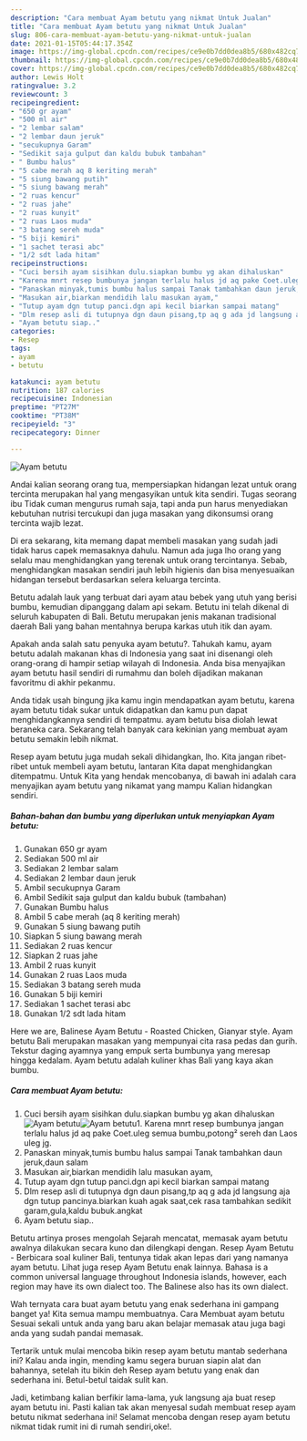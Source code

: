 ```yaml
---
description: "Cara membuat Ayam betutu yang nikmat Untuk Jualan"
title: "Cara membuat Ayam betutu yang nikmat Untuk Jualan"
slug: 806-cara-membuat-ayam-betutu-yang-nikmat-untuk-jualan
date: 2021-01-15T05:44:17.354Z
image: https://img-global.cpcdn.com/recipes/ce9e0b7dd0dea8b5/680x482cq70/ayam-betutu-foto-resep-utama.jpg
thumbnail: https://img-global.cpcdn.com/recipes/ce9e0b7dd0dea8b5/680x482cq70/ayam-betutu-foto-resep-utama.jpg
cover: https://img-global.cpcdn.com/recipes/ce9e0b7dd0dea8b5/680x482cq70/ayam-betutu-foto-resep-utama.jpg
author: Lewis Holt
ratingvalue: 3.2
reviewcount: 3
recipeingredient:
- "650 gr ayam"
- "500 ml air"
- "2 lembar salam"
- "2 lembar daun jeruk"
- "secukupnya Garam"
- "Sedikit saja gulput dan kaldu bubuk tambahan"
- " Bumbu halus"
- "5 cabe merah aq 8 keriting merah"
- "5 siung bawang putih"
- "5 siung bawang merah"
- "2 ruas kencur"
- "2 ruas jahe"
- "2 ruas kunyit"
- "2 ruas Laos muda"
- "3 batang sereh muda"
- "5 biji kemiri"
- "1 sachet terasi abc"
- "1/2 sdt lada hitam"
recipeinstructions:
- "Cuci bersih ayam sisihkan dulu.siapkan bumbu yg akan dihaluskan"
- "Karena mnrt resep bumbunya jangan terlalu halus jd aq pake Coet.uleg semua bumbu,potong² sereh dan Laos uleg jg."
- "Panaskan minyak,tumis bumbu halus sampai Tanak tambahkan daun jeruk,daun salam"
- "Masukan air,biarkan mendidih lalu masukan ayam,"
- "Tutup ayam dgn tutup panci.dgn api kecil biarkan sampai matang"
- "Dlm resep asli di tutupnya dgn daun pisang,tp aq g ada jd langsung aja dgn tutup pancinya.biarkan kuah agak saat,cek rasa tambahkan sedikit garam,gula,kaldu bubuk.angkat"
- "Ayam betutu siap.."
categories:
- Resep
tags:
- ayam
- betutu

katakunci: ayam betutu 
nutrition: 187 calories
recipecuisine: Indonesian
preptime: "PT27M"
cooktime: "PT38M"
recipeyield: "3"
recipecategory: Dinner

---
```



![Ayam betutu](https://img-global.cpcdn.com/recipes/ce9e0b7dd0dea8b5/680x482cq70/ayam-betutu-foto-resep-utama.jpg)

Andai kalian seorang orang tua, mempersiapkan hidangan lezat untuk orang tercinta merupakan hal yang mengasyikan untuk kita sendiri. Tugas seorang ibu Tidak cuman mengurus rumah saja, tapi anda pun harus menyediakan kebutuhan nutrisi tercukupi dan juga masakan yang dikonsumsi orang tercinta wajib lezat.

Di era  sekarang, kita memang dapat membeli masakan yang sudah jadi tidak harus capek memasaknya dahulu. Namun ada juga lho orang yang selalu mau menghidangkan yang terenak untuk orang tercintanya. Sebab, menghidangkan masakan sendiri jauh lebih higienis dan bisa menyesuaikan hidangan tersebut berdasarkan selera keluarga tercinta. 

Betutu adalah lauk yang terbuat dari ayam atau bebek yang utuh yang berisi bumbu, kemudian dipanggang dalam api sekam. Betutu ini telah dikenal di seluruh kabupaten di Bali. Betutu merupakan jenis makanan tradisional daerah Bali yang bahan mentahnya berupa karkas utuh itik dan ayam.

Apakah anda salah satu penyuka ayam betutu?. Tahukah kamu, ayam betutu adalah makanan khas di Indonesia yang saat ini disenangi oleh orang-orang di hampir setiap wilayah di Indonesia. Anda bisa menyajikan ayam betutu hasil sendiri di rumahmu dan boleh dijadikan makanan favoritmu di akhir pekanmu.

Anda tidak usah bingung jika kamu ingin mendapatkan ayam betutu, karena ayam betutu tidak sukar untuk didapatkan dan kamu pun dapat menghidangkannya sendiri di tempatmu. ayam betutu bisa diolah lewat beraneka cara. Sekarang telah banyak cara kekinian yang membuat ayam betutu semakin lebih nikmat.

Resep ayam betutu juga mudah sekali dihidangkan, lho. Kita jangan ribet-ribet untuk membeli ayam betutu, lantaran Kita dapat menghidangkan ditempatmu. Untuk Kita yang hendak mencobanya, di bawah ini adalah cara menyajikan ayam betutu yang nikamat yang mampu Kalian hidangkan sendiri.

<!--inarticleads1-->

##### Bahan-bahan dan bumbu yang diperlukan untuk menyiapkan Ayam betutu:

1. Gunakan 650 gr ayam
1. Sediakan 500 ml air
1. Sediakan 2 lembar salam
1. Sediakan 2 lembar daun jeruk
1. Ambil secukupnya Garam
1. Ambil Sedikit saja gulput dan kaldu bubuk (tambahan)
1. Gunakan  Bumbu halus
1. Ambil 5 cabe merah (aq 8 keriting merah)
1. Gunakan 5 siung bawang putih
1. Siapkan 5 siung bawang merah
1. Sediakan 2 ruas kencur
1. Siapkan 2 ruas jahe
1. Ambil 2 ruas kunyit
1. Gunakan 2 ruas Laos muda
1. Sediakan 3 batang sereh muda
1. Gunakan 5 biji kemiri
1. Sediakan 1 sachet terasi abc
1. Gunakan 1/2 sdt lada hitam


Here we are, Balinese Ayam Betutu - Roasted Chicken, Gianyar style. Ayam betutu Bali merupakan masakan yang mempunyai cita rasa pedas dan gurih. Tekstur daging ayamnya yang empuk serta bumbunya yang meresap hingga kedalam. Ayam betutu adalah kuliner khas Bali yang kaya akan bumbu. 

<!--inarticleads2-->

##### Cara membuat Ayam betutu:

1. Cuci bersih ayam sisihkan dulu.siapkan bumbu yg akan dihaluskan
<img src="https://img-global.cpcdn.com/steps/5db09927ce5c504b/160x128cq70/ayam-betutu-langkah-memasak-1-foto.jpg" alt="Ayam betutu"><img src="https://img-global.cpcdn.com/steps/aa18d2623f3f03d7/160x128cq70/ayam-betutu-langkah-memasak-1-foto.jpg" alt="Ayam betutu">1. Karena mnrt resep bumbunya jangan terlalu halus jd aq pake Coet.uleg semua bumbu,potong² sereh dan Laos uleg jg.
1. Panaskan minyak,tumis bumbu halus sampai Tanak tambahkan daun jeruk,daun salam
1. Masukan air,biarkan mendidih lalu masukan ayam,
1. Tutup ayam dgn tutup panci.dgn api kecil biarkan sampai matang
1. Dlm resep asli di tutupnya dgn daun pisang,tp aq g ada jd langsung aja dgn tutup pancinya.biarkan kuah agak saat,cek rasa tambahkan sedikit garam,gula,kaldu bubuk.angkat
1. Ayam betutu siap..


Betutu artinya proses mengolah Sejarah mencatat, memasak ayam betutu awalnya dilakukan secara kuno dan dilengkapi dengan. Resep Ayam Betutu - Berbicara soal kuliner Bali, tentunya tidak akan lepas dari yang namanya ayam betutu. Lihat juga resep Ayam Betutu enak lainnya. Bahasa is a common universal language throughout Indonesia islands, however, each region may have its own dialect too. The Balinese also has its own dialect. 

Wah ternyata cara buat ayam betutu yang enak sederhana ini gampang banget ya! Kita semua mampu membuatnya. Cara Membuat ayam betutu Sesuai sekali untuk anda yang baru akan belajar memasak atau juga bagi anda yang sudah pandai memasak.

Tertarik untuk mulai mencoba bikin resep ayam betutu mantab sederhana ini? Kalau anda ingin, mending kamu segera buruan siapin alat dan bahannya, setelah itu bikin deh Resep ayam betutu yang enak dan sederhana ini. Betul-betul taidak sulit kan. 

Jadi, ketimbang kalian berfikir lama-lama, yuk langsung aja buat resep ayam betutu ini. Pasti kalian tak akan menyesal sudah membuat resep ayam betutu nikmat sederhana ini! Selamat mencoba dengan resep ayam betutu nikmat tidak rumit ini di rumah sendiri,oke!.

